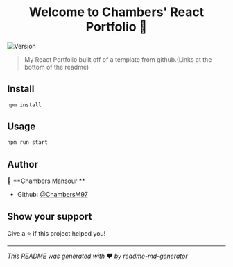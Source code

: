 <h1 align="center">Welcome to Chambers' React Portfolio 👋</h1>
<p>
  <img alt="Version" src="https://img.shields.io/badge/version-0.1.0-blue.svg?cacheSeconds=2592000" />
</p>

> My React Portfolio built off of a template from github.(Links at the bottom of the readme)

## Install

```sh
npm install
```

## Usage

```sh
npm run start
```

## Author

👤 **Chambers Mansour **

* Github: [@ChambersM97](https://github.com/ChambersM97)

## Show your support

Give a ⭐️ if this project helped you!

***
_This README was generated with ❤️ by [readme-md-generator](https://github.com/kefranabg/readme-md-generator)_